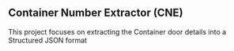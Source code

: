 ## Container Number Extractor (CNE)

This project focuses on extracting the Container door details into a Structured JSON format

